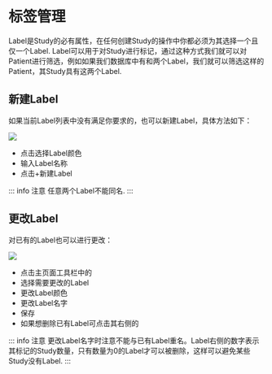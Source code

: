 # 标签管理

Label是Study的必有属性，在任何创建Study的操作中你都必须为其选择一个且仅一个Label. Label可以用于对Study进行标记，通过这种方式我们就可以对Patient进行筛选，例如如果我们数据库中有<v-chip text="心内" size="x-small" color="orange"/>和<v-chip text="CT" size="x-small" color="green"/>两个Label，我们就可以筛选这样的Patient，其Study具有这两个Label.

## 新建Label
如果当前Label列表中没有满足你要求的，也可以新建Label，具体方法如下：

![](/images/labelManage/addLabel.png)

* 点击选择Label颜色
* 输入Label名称
* 点击+新建Label

::: info 注意
任意两个Label不能同名.
:::

## 更改Label

对已有的Label也可以进行更改：

![](/images/labelManage/deleteLabel.png)

* 点击主页面工具栏中的<v-icon size='small' icon="mdi-label" color='yellow'/>
* 选择需要更改的Label
* 更改Label颜色
* 更改Label名字
* 保存<v-icon size='small' icon="mdi-content-save-outline" color='green'/>
* 如果想删除已有Label可点击其右侧的<v-icon size='small' icon="mdi-close-circle" color='yellow'/>

::: info 注意
更改Label名字时注意不能与已有Label重名。Label右侧的数字表示其标记的Study数量，只有数量为0的Label才可以被删除，这样可以避免某些Study没有Label.
:::